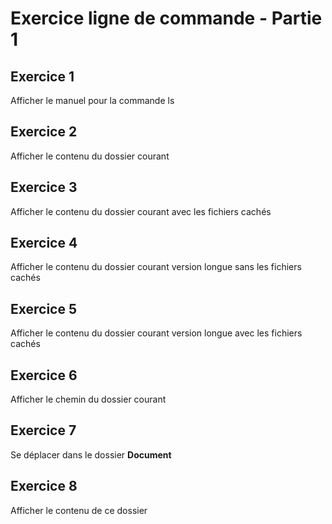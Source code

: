 # Exercice ligne de commande - Partie 1

## Exercice 1
Afficher le manuel pour la commande ls

## Exercice 2
Afficher le contenu du dossier courant

## Exercice 3
Afficher le contenu du dossier courant avec les fichiers cachés

## Exercice 4
Afficher le contenu du dossier courant version longue sans les fichiers cachés

## Exercice 5 
Afficher le contenu du dossier courant version longue avec les fichiers cachés

## Exercice 6
Afficher le chemin du dossier courant

## Exercice 7
Se déplacer dans le dossier **Document** 

## Exercice 8
Afficher le contenu de ce dossier

